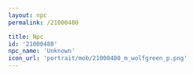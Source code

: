 ```yaml
---
layout: npc
permalink: /21000480

title: Npc
id: '21000480'
npc_name: 'Unknown'
icon_url: 'portrait/mob/21000480_m_wolfgreen_p.png'
---
```

